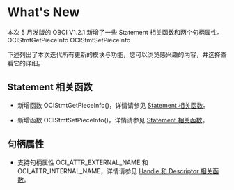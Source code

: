 What's New 
===============================

本次 5 月发版的 OBCI V1.2.1 新增了一些 Statement 相关函数和两个句柄属性。OCIStmtGetPieceInfo
OCIStmtSetPieceInfo

下述列出了本次迭代所有更新的模块与功能，您可以浏览感兴趣的内容，并选择查看它的详细。

Statement 相关函数 
-----------------------------------

* 新增函数 OCIStmtGetPieceInfo()，详情请参见 [Statement 相关函数](/zh-CN/5.reference-function/4.statement-functions.md)。

  

* 新增函数 OCIStmtSetPieceInfo()，详情请参见 [Statement 相关函数](/zh-CN/5.reference-function/4.statement-functions.md)。

  




句柄属性 
-------------------------

* 支持句柄属性 OCI_ATTR_EXTERNAL_NAME 和 OCI_ATTR_INTERNAL_NAME，详情请参见 [Handle 和 Descriptor 相关函数](/zh-CN/5.reference-function/2.handle-and-descriptor-functions.md)。

  



